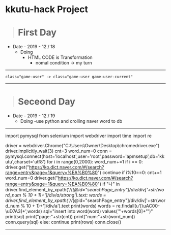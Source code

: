 # kkutu-hack Project

> # First Day

- Date - 2019 - 12 / 18
  - Doing 
    - HTML CODE is Transformation
      - nomal condition -> my turn
- - - 

    class="game-user" -> class="game-user game-user-current"

- - - 

> # Seceond Day

- Date - 2019 - 12 / 19
  - Doing
    -use python and crolling naver word to db
- - - 
import pymysql
from selenium import webdriver
import time
import re

driver = webdriver.Chrome("C:\\Users\\Owner\\Desktop\\chromedriver.exe")
driver.implicitly_wait(3)
cnt=3
word_num=0
conn = pymysql.connect(host='localhost',user='root',password='apmsetup',db='kkutu',charset='utf8')
for i in range(0,2000):
    word_num+=1
    if i == 0:
        driver.get("https://ko.dict.naver.com/#/search?range=entry&page=1&query=%EA%B0%80")
        continue
    if i%10==0:
        cnt+=1
        word_num=0
        driver.get("https://ko.dict.naver.com/#/search?range=entry&page=1&query=%EA%B0%80")
    if "나" in driver.find_element_by_xpath('//*[@id="searchPage_entry"]/div/div['+str(word_num % 10 + 1)+']/div/a/strong').text:
        words = driver.find_element_by_xpath('//*[@id="searchPage_entry"]/div/div['+str(word_num % 10 + 1)+']/div/a').text
        print(words)
        words = re.findall(u'[\uAC00-\uD7A3]+',words)
        sql="insert into word(word) values('"+words[0]+"')"
        print(sql)
        print("page:"+str(cnt))
        print("num:"+str(word_num))
        conn.query(sql)
    else:
        continue
print(rows)
conn.close()

- - - 
